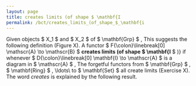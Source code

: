 ```yaml
---
layout: page
title: creates limits (of shape $ \mathbf{I
permalink: /bct/creates_limits_(of_shape_$_\mathbf{i
---
```

Given objects $ X_1 $ and $ X_2 $ of $ \mathbf{Grp} $ , This suggests the following definition (Figure X). A functor $ F{\colon}\linebreak[0] \mathscr{A} \to \mathscr{B} $ **creates limits (of shape $ \mathbf{I** $ )} if whenever $ D{\colon}\linebreak[0] \mathbf{I} \to \mathscr{A} $ is a diagram in $ \mathscr{A} $ , The forgetful functors from $ \mathbf{Grp} $ , $ \mathbf{Ring} $ , \ldots\ to $ \mathbf{Set} $ all create limits (Exercise X). The word *creates* is explained by the following result.

